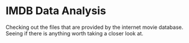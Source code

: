# IMDB Data Analysis

Checking out the files that are provided by the internet movie database. Seeing if there is anything worth taking a closer look at.